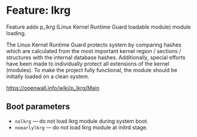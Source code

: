 # Feature: lkrg

Feature adds p_lkrg (Linux Kernel Runtime Guard loadable module) module loading.

The Linux Kernel Runtime Guard protects system by comparing hashes which are
calculated from the most important kernel region / sections / structures with
the internal database hashes. Additionally, special efforts have been made to
individually protect all extensions of the kernel (modules). To make the project
fully functional, the module should be initially loaded on a clean system.

https://openwall.info/wiki/p_lkrg/Main

## Boot parameters

- `nolkrg` — do not load lkrg module during system boot.
- `noearlylkrg` — do not load lkrg module at initrd stage.
